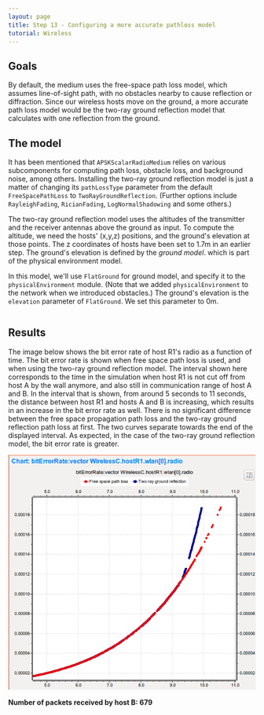 ```yaml
---
layout: page
title: Step 13 - Configuring a more accurate pathloss model
tutorial: Wireless
---
```



## Goals

By default, the medium uses the free-space path loss model, which assumes
line-of-sight path, with no obstacles nearby to cause reflection or
diffraction. Since our wireless hosts move on the ground, a more accurate
path loss model would be the two-ray ground reflection model that
calculates with one reflection from the ground.

## The model

It has been mentioned that `APSKScalarRadioMedium` relies on various
subcomponents for computing path loss, obstacle loss, and background noise,
among others. Installing the two-ray ground reflection model is just a matter
of changing its `pathLossType` parameter from the default
`FreeSpacePathLoss` to `TwoRayGroundReflection`. (Further options include
`RayleighFading`, `RicianFading`, `LogNormalShadowing` and some others.)

The two-ray ground reflection model uses the altitudes of the transmitter
and the receiver antennas above the ground as input. To compute the
altitude, we need the hosts' (x,y,z) positions, and the ground's elevation
at those points. The z coordinates of hosts have been set to 1.7m in an
earlier step. The ground's elevation is defined by the <i>ground model</i>.
which is part of the physical environment model.

In this model, we'll use `FlatGround` for ground model, and specify it to
the `physicalEnvironment` module. (Note that we added `physicalEnvironment`
to the network when we introduced obstacles.) The ground's elevation is the
`elevation` parameter of `FlatGround`. We set this parameter to 0m.

<p><pre class="snippet" src="../omnetpp.ini" from="\[Config Wireless13\]" until="####"></pre></p>

## Results

The image below shows the bit error rate of host R1's radio as a function of
time. The bit error rate is shown when free space path loss is used, and when
using the two-ray ground reflection model. The interval shown here corresponds to the
time in the simulation when host R1 is not cut off from host A by the wall
anymore, and also still in communication range of host A and B. In the interval
that is shown, from around 5 seconds to 11 seconds, the distance between host R1
and hosts A and B is increasing, which results in an increase in the bit error
rate as well. There is no significant difference between the free space
propagation path loss and the two-ray ground reflection path loss at first. The
two curves separate towards the end of the displayed interval. As expected, in
the case of the two-ray ground reflection model, the bit error rate is greater.

<img src="wireless-step13.png">

**Number of packets received by host B: 679**

